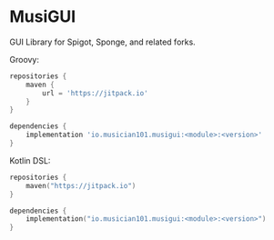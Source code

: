 # MusiGUI

GUI Library for Spigot, Sponge, and related forks.

Groovy:

```Groovy
repositories {
    maven {
        url = 'https://jitpack.io'
    }
}

dependencies {
    implementation 'io.musician101.musigui:<module>:<version>'
}
```

Kotlin DSL:

```Kotlin
repositories {
    maven("https://jitpack.io")
}

dependencies {
    implementation("io.musician101.musigui:<module>:<version>")
}
```
